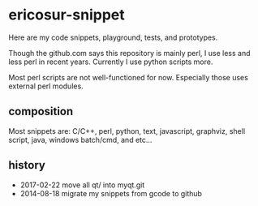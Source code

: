 # ericosur-snippet

Here are my code snippets, playground, tests, and prototypes.

Though the github.com says this repository is mainly perl, I use less and less 
perl in recent years. Currently I use python scripts more.

Most perl scripts are not well-functioned for now. Especially those uses external 
perl modules.

## composition

Most snippets are:
C/C++, perl, python, text,
javascript, graphviz, shell script, java,
windows batch/cmd, and etc...

## history

* 2017-02-22 move all qt/ into myqt.git
* 2014-08-18 migrate my snippets from gcode to github
